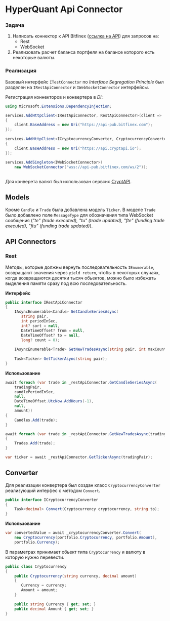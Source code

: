 # HyperQuant Api Connector
### Задача
1. Написать коннектор к API Bitfinex ([ссылка на API](https://docs.bitfinex.com/docs/introduction)) для запросов на:
	- Rest
	- WebSocket
2. Реализовать расчет баланса портфеля на балансе которого есть некоторые валюты.
### Реализация
Базовый интерфейс `ITestConnector` по *Interface Segregation Principle* был разделен на `IRestApiConnector` и `IWebSocketConnector` интерфейсы.

Регистрация коннекторов и конвертера в *DI*:
``` csharp
using Microsoft.Extensions.DependencyInjection;

services.AddHttpClient<IRestApiConnector, RestApiConnector>(client =>  
{  
    client.BaseAddress = new Uri("https://api-pub.bitfinex.com");  
});  
  
services.AddHttpClient<ICryptocurrencyConverter, CryptocurrencyConverter>(client =>  
{  
    client.BaseAddress = new Uri("https://api.cryptapi.io");  
});  
  
services.AddSingleton<IWebSocketConnector>(  
    new WebSocketConnector("wss://api-pub.bitfinex.com/ws/2"));
    
```

Для конверета валют был использован сервсис [CryptAPI](https://docs.cryptapi.io/#operation/convert).
## Models
Кроме `Candle` и `Trade` была добавлена модель `Ticker`.
В моделе `Trade` было добавлено поле `MessageType` для обозначения типа WebSocket сообщения (*"te" (trade executed), "tu" (trade updated), "fte" (funding trade executed), "ftu" (funding trade updated)*).
## API Connectors
### Rest
Методы, которые должны вернуть последовательность `IEnumerable`, возвращают значения через `yield return`, чтобы в некоторых случаях, когда возвращаются десятки тысяч обьектов, можно было избежать выделения памяти сразу под всю последовательность.

**Интерфейс**
``` csharp
public interface IRestApiConnector  
{  
    IAsyncEnumerable<Candle> GetCandleSeriesAsync(  
       string pair,  
       int periodInSec,  
       int? sort = null,  
       DateTimeOffset? from = null,  
       DateTimeOffset? to = null,  
       long? count = 0);  
  
    IAsyncEnumerable<Trade> GetNewTradesAsync(string pair, int maxCount);  
  
    Task<Ticker> GetTickerAsync(string pair);  
}
```
**Использование**
``` csharp
await foreach (var trade in _restApiConnector.GetCandleSeriesAsync(
	tradingPair,  
	candlePeriodInSec,  
	null,  
	DateTimeOffset.UtcNow.AddHours(-1),  
	null,  
	amount))
{
    Candles.Add(trade);
}  
```
``` csharp
await foreach (var trade in _restApiConnector.GetNewTradesAsync(tradingPair, amount))  
{
    Trades.Add(trade);
}
```
``` csharp
var ticker = await _restApiConnector.GetTickerAsync(tradingPair);
```
## Converter
Для реализации конвертера был создан класс `CryptocurrencyConverter` реализующий интерфес с методом `Convert`.
``` csharp
public interface ICryptocurrencyConverter  
{  
    Task<decimal> Convert(Cryptocurrency cryptocurrency, string to);  
}
```
**Использование**
``` csharp
var convertedValue = await _cryptocurrencyConverter.Convert(  
    new Cryptocurrency(portfolio.Cryptocurrency, portfolio.Amount),  
    portfolio.Currency);
```
В параметрах принимает обьект типа `Cryptocurrency` и валюту в которую нужно перевести.
``` csharp
public class Cryptocurrency  
{  
    public Cryptocurrency(string currency, decimal amount)  
    {  
       Currency = currency;  
       Amount = amount;  
    }  
  
    public string Currency { get; set; }  
    public decimal Amount { get; set; }  
}
```